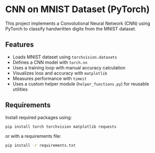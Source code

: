 # CNN on MNIST Dataset (PyTorch)

This project implements a Convolutional Neural Network (CNN) using PyTorch to classify handwritten digits from the MNIST dataset.

## Features

- Loads MNIST dataset using `torchvision.datasets`
- Defines a CNN model with `torch.nn`
- Uses a training loop with manual accuracy calculation
- Visualizes loss and accuracy with `matplotlib`
- Measures performance with `timeit`
- Uses a custom helper module (`helper_functions.py`) for reusable utilities


## Requirements

Install required packages using:

```bash
pip install torch torchvision matplotlib requests
```

or with a requirements file:
```bash
pip install -r requirements.txt
